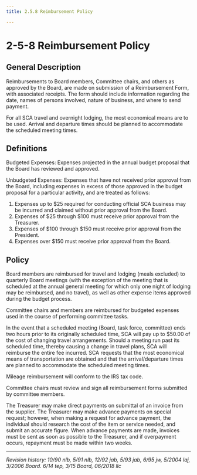 ```yaml
---
title: 2.5.8 Reimbursement Policy

---
```


# 2-5-8 Reimbursement Policy

## General Description
Reimbursements to Board members, Committee chairs, and others as approved by the Board, are made on submission of a Reimbursement Form, with associated receipts. The form should include information regarding the date, names of persons involved, nature of business, and where to send payment.

For all SCA travel and overnight lodging, the most economical means are to be used. Arrival and departure times should be planned to accommodate the scheduled meeting times.

## Definitions
Budgeted Expenses: Expenses projected in the annual budget proposal that the Board has reviewed and approved.

Unbudgeted Expenses: Expenses that have not received prior approval from the Board, including expenses in excess of those approved in the budget proposal for a particular activity, and are treated as follows:
1. Expenses up to $25 required for conducting official SCA business may be incurred and claimed without prior approval from the Board.
2. Expenses of $25 through $100 must receive prior approval from the Treasurer.
3. Expenses of $100 through $150 must receive prior approval from the President.
4. Expenses over $150 must receive prior approval from the Board.

## Policy
Board members are reimbursed for travel and lodging (meals excluded) to quarterly Board meetings (with the exception of the meeting that is scheduled at the annual general meeting for which only one night of lodging may be reimbursed, and no travel), as well as other expense items approved during the budget process.

Committee chairs and members are reimbursed for budgeted expenses used in the course of performing committee tasks.

In the event that a scheduled meeting (Board, task force, committee) ends two hours prior to its originally scheduled time, SCA will pay up to $50.00 of the cost of changing travel arrangements. Should a meeting run past its scheduled time, thereby causing a change in travel plans, SCA will reimburse the entire fee incurred. SCA requests that the most economical means of transportation are obtained and that the arrival/departure times are planned to accommodate the scheduled meeting times.

Mileage reimbursement will conform to the IRS tax code.

Committee chairs must review and sign all reimbursement forms submitted by committee members.

The Treasurer may make direct payments on submittal of an invoice from the supplier. The Treasurer may make advance payments on special request; however, when making a request for advance payment, the individual should research the cost of the item or service needed, and submit an accurate figure. When advance payments are made, invoices must be sent as soon as possible to the Treasurer, and if overpayment occurs, repayment must be made within two weeks.

***

_Revision history: 10/90 nlb, 5/91 nlb, 12/92 jab, 5/93 jab, 6/95 jw, 5/2004 laj, 3/2006 Board. 6/14 tep, 3/15
Board, 06/2018 llc_

